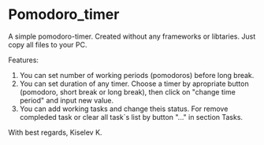 # Pomodoro_timer

A simple pomodoro-timer.
Created without any frameworks or libtaries.
Just copy all files to your PC.

Features:

1. You can set number of working periods (pomodoros) before long break.
2. You can set duration of any timer. Choose a timer by apropriate button (pomodoro, short break or long break), then click on "change time period" and input new value.
3. You can add working tasks and change theis status. For remove compleded task or clear all task`s list by button "..." in section Tasks.

With best regards,
Kiselev K.
